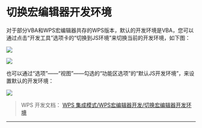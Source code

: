 # 切换宏编辑器开发环境

对于部分VBA和WPS宏编辑器共存的WPS版本，默认的开发环境是VBA，您可以通过点击“开发工具”选项卡的“切换到JS环境”来切换当前的开发环境，如下图：

![](Base64图像/Base64图像7来自_WPS%20集成模式_WPS宏编辑器开发_切换宏编辑器开发环境.png)

![](Base64图像/Base64图像8来自_WPS%20集成模式_WPS宏编辑器开发_切换宏编辑器开发环境.png)

也可以通过“选项”——“视图”——勾选的“功能区选项”的“默认JS开发环境”，来设置默认的开发环境：

![](Base64图像/Base64图像9来自_WPS%20集成模式_WPS宏编辑器开发_切换宏编辑器开发环境.png)

> WPS 开发文档： [WPS 集成模式/WPS宏编辑器开发/切换宏编辑器开发环境](https://qn.cache.wpscdn.cn/encs/doc/office_v19/topics/WPS%20%E9%9B%86%E6%88%90%E6%A8%A1%E5%BC%8F/WPS%E5%AE%8F%E7%BC%96%E8%BE%91%E5%99%A8%E5%BC%80%E5%8F%91/%E5%88%87%E6%8D%A2%E5%AE%8F%E7%BC%96%E8%BE%91%E5%99%A8%E5%BC%80%E5%8F%91%E7%8E%AF%E5%A2%83.html)

------------------------------------------------------------------------
